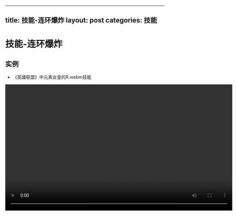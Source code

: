 
---
title: 技能-连环爆炸
layout: post
categories: 技能
---
# 技能-连环爆炸


## 实例

- 《英雄联盟》中元素女皇的R.webm技能

<video width="720" height="400" controls>
    <source src="{{ site.url }}/videos/连环爆炸-元素女皇-姬亚娜-R.webm" type="video/webm">
</video>
